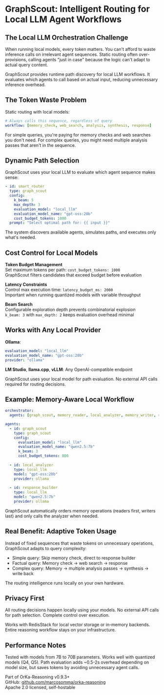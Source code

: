 # GraphScout: Intelligent Routing for Local LLM Agent Workflows

## The Local LLM Orchestration Challenge

When running local models, every token matters. You can't afford to waste inference calls on irrelevant agent sequences. Static routing often over-provisions, calling agents "just in case" because the logic can't adapt to actual query content.

GraphScout provides runtime path discovery for local LLM workflows. It evaluates which agents to call based on actual input, reducing unnecessary inference overhead.

## The Token Waste Problem

Static routing with local models:

```yaml
# Always calls this sequence, regardless of query
workflow: [memory_check, web_search, analysis, synthesis, response]
```

For simple queries, you're paying for memory checks and web searches you don't need. For complex queries, you might need multiple analysis passes that aren't in the sequence.

## Dynamic Path Selection

GraphScout uses your local LLM to evaluate which agent sequence makes sense:

```yaml
- id: smart_router
  type: graph_scout
  config:
    k_beam: 5
    max_depth: 3
    evaluation_model: "local_llm"
    evaluation_model_name: "gpt-oss:20b"
    cost_budget_tokens: 1000
  prompt: "Select optimal path for: {{ input }}"
```

The system discovers available agents, simulates paths, and executes only what's needed.

## Cost Control for Local Models

**Token Budget Management**  
Set maximum tokens per path: `cost_budget_tokens: 1000`  
GraphScout filters candidates that exceed budget before evaluation

**Latency Constraints**  
Control max execution time: `latency_budget_ms: 2000`  
Important when running quantized models with variable throughput

**Beam Search**  
Configurable exploration depth prevents combinatorial explosion  
`k_beam: 3` with `max_depth: 2` keeps evaluation overhead minimal

## Works with Any Local Provider

**Ollama**:
```yaml
evaluation_model: "local_llm"
evaluation_model_name: "gpt-oss:20b"
provider: "ollama"
```

**LM Studio**, **llama.cpp**, **vLLM**: Any OpenAI-compatible endpoint

GraphScout uses your local model for path evaluation. No external API calls required for routing decisions.

## Example: Memory-Aware Local Workflow

```yaml
orchestrator:
  agents: [graph_scout, memory_reader, local_analyzer, memory_writer, response_builder]

agents:
  - id: graph_scout
    type: graph_scout
    config:
      evaluation_model: "local_llm"
      evaluation_model_name: "qwen2.5:7b"
      k_beam: 3
      cost_budget_tokens: 800
    
  - id: local_analyzer
    type: local_llm
    model: "gpt-oss:20b"
    provider: ollama
    
  - id: response_builder
    type: local_llm
    model: "qwen2.5:7b"
    provider: ollama
```

GraphScout automatically orders memory operations (readers first, writers last) and only calls the analyzer when needed.

## Real Benefit: Adaptive Token Usage

Instead of fixed sequences that waste tokens on unnecessary operations, GraphScout adapts to query complexity:

- Simple query: Skip memory check, direct to response builder
- Factual query: Memory check -> web search -> response
- Complex query: Memory -> multiple analysis passes -> synthesis -> write back

The routing intelligence runs locally on your own hardware.

## Privacy First

All routing decisions happen locally using your models. No external API calls for path selection. Complete control over execution.

Works with RedisStack for local vector storage or in-memory backends. Entire reasoning workflow stays on your infrastructure.

## Performance Notes

Tested with models from 7B to 70B parameters. Works well with quantized models (Q4, Q5). Path evaluation adds ~0.5-2s overhead depending on model size, but saves tokens by avoiding unnecessary agent calls.

Part of OrKa-Reasoning v0.9.3+  
GitHub: [github.com/marcosomma/orka-reasoning](https://github.com/marcosomma/orka-reasoning)  
Apache 2.0 licensed, self-hostable

